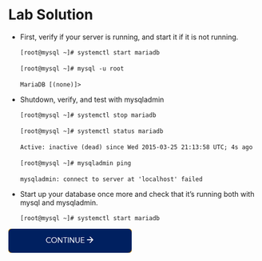 # Lab Solution

- First, verify if your server is running, and start it if it is not running.
  
      [root@mysql ~]# systemctl start mariadb
  
      [root@mysql ~]# mysql -u root
  
      MariaDB [(none)]>
  
- Shutdown, verify, and test with mysqladmin
  
      [root@mysql ~]# systemctl stop mariadb
  
      [root@mysql ~]# systemctl status mariadb

      Active: inactive (dead) since Wed 2015-03-25 21:13:58 UTC; 4s ago

      [root@mysql ~]# mysqladmin ping

      mysqladmin: connect to server at 'localhost' failed
  
- Start up your database once more and check that it’s running both with mysql and mysqladmin.

      [root@mysql ~]# systemctl start mariadb

[![continue](./images/continue.png)](./4_SQL_Basics.md)
